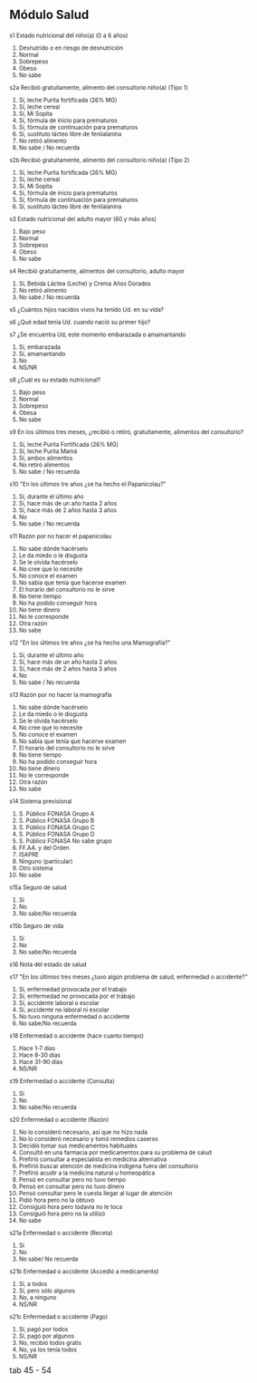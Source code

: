 ## Módulo Salud
<font size="0.5">

s1	Estado nutricional del niño(a) (0 a 6 años)
1. Desnutrido o en riesgo de desnutrición
2. Normal
3. Sobrepeso
4. Obeso
9. No sabe

s2a	Recibió gratuitamente, alimento del consultorio niño(a) (Tipo 1)

1. Sí, leche Purita fortificada (26% MG)
2. Sí, leche cereal
3. Sí, Mi Sopita
4. Sí, fórmula de inicio para prematuros
5. Sí, fórmula de continuación para prematuros
6. Sí, sustituto lácteo libre de fenilalanina
7. No retiró alimento
9. No sabe / No recuerda

s2b	Recibió gratuitamente, alimento del consultorio niño(a) (Tipo 2)


1. Sí, leche Purita fortificada (26% MG)
2. Sí, leche cereal
3. Sí, Mi Sopita
4. Sí, fórmula de inicio para prematuros
5. Sí, fórmula de continuación para prematuros
6. Sí, sustituto lácteo libre de fenilalanina

s3	Estado nutricional del adulto mayor (60 y más años)

1. Bajo peso
2. Normal
3. Sobrepeso
4. Obeso
9. No sabe

s4	Recibió gratuitamente, alimentos del consultorio, adulto mayor

1. Sí, Bebida Láctea (Leche) y Crema Años Dorados
2. No retiró alimento
9. No sabe / No recuerda

s5	¿Cuántos hijos nacidos vivos ha tenido Ud. en su vida?

s6	¿Qué edad tenía Ud. cuando nació su primer hijo?

s7	¿Se encuentra Ud, este momento	embarazada o	amamantando

1. Sí, embarazada
2. Sí, amamantando
3. No
9. NS/NR

s8	¿Cuál es su estado nutricional?

1. Bajo peso
2. Normal
3. Sobrepeso
4. Obesa
9. No sabe

s9	En los últimos tres meses, ¿recibió o retiró, gratuitamente, alimentos del consultorio?

1. Sí, leche Purita Fortificada (26% MG)
2. Sí, leche Purita Mamá
3. Sí, ambos alimentos
4. No retiró alimentos
9. No sabe / No recuerda

s10	"En los últimos tre años ¿se ha hecho el Papanicolau?"

1. Sí, durante el último año
2. Sí, hace más de un año hasta 2 años
3. Sí, hace más de 2 años hasta 3 años
4. No
9. No sabe / No recuerda

s11	Razón por no hacer el papanicolau

1. No sabe dónde hacérselo
2. Le da miedo o le disgusta
3. Se le olvida hacérselo
4. No cree que lo necesite
5. No conoce el examen
6. No sabía que tenía que hacerse examen
7. El horario del consultorio no le sirve
8. No tiene tiempo
9. No ha podido conseguir hora
10. No tiene dinero
11. No le corresponde
12. Otra razón
99. No sabe

s12	"En los últimos tre años ¿se ha hecho una Mamografía?"

1. Sí, durante el último año
2. Sí, hace más de un año hasta 2 años
3. Sí, hace más de 2 años hasta 3 años
4. No
9. No sabe / No recuerda

s13	Razón por no hacer la mamografía

1. No sabe dónde hacérselo
2. Le da miedo o le disgusta
3. Se le olvida hacérselo
4. No cree que lo necesite
5. No conoce el examen
6. No sabía que tenía que hacerse examen
7. El horario del consultorio no le sirve
8. No tiene tiempo
9. No ha podido conseguir hora
10. No tiene dinero
11. No le corresponde
12. Otra razón
99. No sabe

s14	Sistema previsional

1. S. Público FONASA Grupo A
2. S. Público FONASA Grupo B
3. S. Público FONASA Grupo C
4. S. Público FONASA Grupo D
5. S. Público FONASA No sabe grupo
6. FF.AA. y del Orden
7. ISAPRE
8. Ninguno (particular)
9. Otro sistema
99. No sabe

s15a	Seguro de salud

1. Sí
2. No
9. No sabe/No recuerda

s15b	Seguro de vida

1. Sí
2. No
9. No sabe/No recuerda

s16	Nota del estado de salud

s17	"En los últimos tres meses ¿tuvo algún problema de salud, enfermedad o accidente?"

1. Sí, enfermedad provocada por el trabajo
2. Sí, enfermedad no provocada por el trabajo
3. Sí, accidente laboral o escolar
4. Sí, accidente no laboral ni escolar
5. No tuvo ninguna enfermedad o accidente
9. No sabe/No recuerda

s18	Enfermedad o accidente (hace cuanto tiempo)

1. Hace 1-7 días
2. Hace 8-30 días
3. Hace 31-90 días
9. NS/NR

s19	Enfermedad o accidente (Consulta)

1. Sí
2. No
9. No sabe/No recuerda

s20	Enfermedad o accidente (Razón)

1. No lo consideró necesario, así que no hizo nada
2. No lo consideró necesario y tomó remedios caseros
3. Decidió tomar sus medicamentos habituales
4. Consultó en una farmacia por medicamentos para su problema de salud
5. Prefirió consultar a especialista en medicina alternativa
6. Prefirió buscar atención de medicina indígena fuera del consultorio
7. Prefirió acudir a la medicina natural u homeopática
8. Pensó en consultar pero no tuvo tiempo
9. Pensó en consultar pero no tuvo dinero
10. Pensó consultar pero le cuesta llegar al lugar de atención
11. Pidió hora pero no la obtuvo
12. Consiguió hora pero todavía no le toca
13. Consiguió hora pero no la utilizó
99. No sabe

s21a	Enfermedad o accidente (Receta)

1. Sí
2. No
9. No sabe/ No recuerda


s21b	Enfermedad o accidente (Accedió a medicamento)

1. Sí, a todos
2. Sí, pero sólo algunos
3. No, a ninguno
9. NS/NR

s21c	Enfermedad o accidente (Pago)

1. Sí, pagó por todos
2. Sí, pagó por algunos
3. No, recibió todos gratis
4. No, ya los tenía todos
9. NS/NR

</font>
  tab 45 - 54

